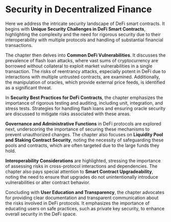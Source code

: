# Security in Decentralized Finance

Here we address the intricate security landscape of DeFi smart contracts. It begins with **Unique Security Challenges in DeFi Smart Contracts**, highlighting the complexity and the need for rigorous security due to their interoperability with multiple protocols and handling of substantial financial transactions.

The chapter then delves into **Common DeFi Vulnerabilities**. It discusses the prevalence of flash loan attacks, where vast sums of cryptocurrency are borrowed without collateral to exploit market vulnerabilities in a single transaction. The risks of reentrancy attacks, especially potent in DeFi due to interactions with multiple untrusted contracts, are examined. Additionally, the manipulation of oracles, which provide external price feeds, is identified as a significant threat.

In **Security Best Practices for DeFi Contracts**, the chapter emphasizes the importance of rigorous testing and auditing, including unit, integration, and stress tests. Strategies for handling flash loans and ensuring oracle security are discussed to mitigate risks associated with these areas.

**Governance and Administrative Functions** in DeFi protocols are explored next, underscoring the importance of securing these mechanisms to prevent unauthorized changes. The chapter also focuses on **Liquidity Pool and Staking Contract Security**, noting the necessity of safeguarding these pools and contracts, which are often targeted due to the large funds they hold.

**Interoperability Considerations** are highlighted, stressing the importance of assessing risks in cross-protocol interactions and dependencies. The chapter also pays special attention to **Smart Contract Upgradeability**, noting the need to ensure that upgrades do not unintentionally introduce vulnerabilities or alter contract behavior.

Concluding with **User Education and Transparency**, the chapter advocates for providing clear documentation and transparent communication about the risks involved in DeFi protocols. It emphasizes the importance of educating users on safe practices, such as private key security, to enhance overall security in the DeFi space.